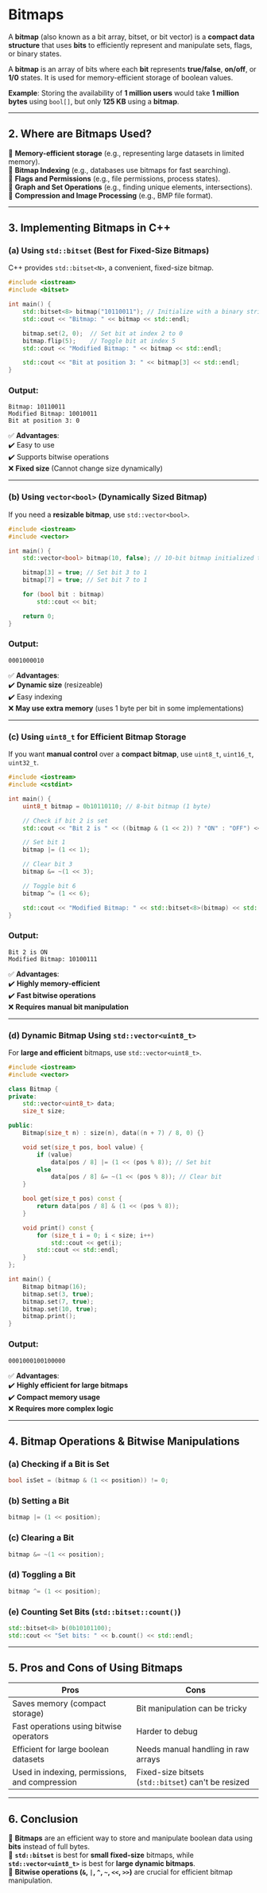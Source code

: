 # **Bitmaps**

A **bitmap** (also known as a bit array, bitset, or bit vector) is a **compact data structure** that uses **bits** to efficiently represent and manipulate sets, flags, or binary states.

A **bitmap** is an array of bits where each **bit** represents **true/false**, **on/off**, or **1/0** states. It is used for memory-efficient storage of boolean values.

**Example**: Storing the availability of **1 million users** would take **1 million bytes** using `bool[]`, but only **125 KB** using a **bitmap**.

---

## **2. Where are Bitmaps Used?**

📌 **Memory-efficient storage** (e.g., representing large datasets in limited memory).  
📌 **Bitmap Indexing** (e.g., databases use bitmaps for fast searching).  
📌 **Flags and Permissions** (e.g., file permissions, process states).  
📌 **Graph and Set Operations** (e.g., finding unique elements, intersections).  
📌 **Compression and Image Processing** (e.g., BMP file format).

---

## **3. Implementing Bitmaps in C++**

### **(a) Using `std::bitset` (Best for Fixed-Size Bitmaps)**

C++ provides `std::bitset<N>`, a convenient, fixed-size bitmap.

```cpp
#include <iostream>
#include <bitset>

int main() {
    std::bitset<8> bitmap("10110011"); // Initialize with a binary string
    std::cout << "Bitmap: " << bitmap << std::endl;

    bitmap.set(2, 0);  // Set bit at index 2 to 0
    bitmap.flip(5);    // Toggle bit at index 5
    std::cout << "Modified Bitmap: " << bitmap << std::endl;

    std::cout << "Bit at position 3: " << bitmap[3] << std::endl;
}
```

### **Output**:

```
Bitmap: 10110011
Modified Bitmap: 10010011
Bit at position 3: 0
```

✅ **Advantages**:  
✔️ Easy to use  
✔️ Supports bitwise operations  
❌ **Fixed size** (Cannot change size dynamically)

---

### **(b) Using `vector<bool>` (Dynamically Sized Bitmap)**

If you need a **resizable bitmap**, use `std::vector<bool>`.

```cpp
#include <iostream>
#include <vector>

int main() {
    std::vector<bool> bitmap(10, false); // 10-bit bitmap initialized to 0

    bitmap[3] = true; // Set bit 3 to 1
    bitmap[7] = true; // Set bit 7 to 1

    for (bool bit : bitmap)
        std::cout << bit;

    return 0;
}
```

### **Output**:

```
0001000010
```

✅ **Advantages**:  
✔️ **Dynamic size** (resizeable)  
✔️ Easy indexing  
❌ **May use extra memory** (uses 1 byte per bit in some implementations)

---

### **(c) Using `uint8_t` for Efficient Bitmap Storage**

If you want **manual control** over a **compact bitmap**, use `uint8_t`, `uint16_t`, `uint32_t`.

```cpp
#include <iostream>
#include <cstdint>

int main() {
    uint8_t bitmap = 0b10110110; // 8-bit bitmap (1 byte)

    // Check if bit 2 is set
    std::cout << "Bit 2 is " << ((bitmap & (1 << 2)) ? "ON" : "OFF") << std::endl;

    // Set bit 1
    bitmap |= (1 << 1);

    // Clear bit 3
    bitmap &= ~(1 << 3);

    // Toggle bit 6
    bitmap ^= (1 << 6);

    std::cout << "Modified Bitmap: " << std::bitset<8>(bitmap) << std::endl;
}
```

### **Output**:

```
Bit 2 is ON
Modified Bitmap: 10100111
```

✅ **Advantages**:  
✔️ **Highly memory-efficient**  
✔️ **Fast bitwise operations**  
❌ **Requires manual bit manipulation**

---

### **(d) Dynamic Bitmap Using `std::vector<uint8_t>`**

For **large and efficient** bitmaps, use `std::vector<uint8_t>`.

```cpp
#include <iostream>
#include <vector>

class Bitmap {
private:
    std::vector<uint8_t> data;
    size_t size;

public:
    Bitmap(size_t n) : size(n), data((n + 7) / 8, 0) {}

    void set(size_t pos, bool value) {
        if (value)
            data[pos / 8] |= (1 << (pos % 8)); // Set bit
        else
            data[pos / 8] &= ~(1 << (pos % 8)); // Clear bit
    }

    bool get(size_t pos) const {
        return data[pos / 8] & (1 << (pos % 8));
    }

    void print() const {
        for (size_t i = 0; i < size; i++)
            std::cout << get(i);
        std::cout << std::endl;
    }
};

int main() {
    Bitmap bitmap(16);
    bitmap.set(3, true);
    bitmap.set(7, true);
    bitmap.set(10, true);
    bitmap.print();
}
```

### **Output**:

```
0001000100100000
```

✅ **Advantages**:  
✔️ **Highly efficient for large bitmaps**  
✔️ **Compact memory usage**  
❌ **Requires more complex logic**

---

## **4. Bitmap Operations & Bitwise Manipulations**

### **(a) Checking if a Bit is Set**

```cpp
bool isSet = (bitmap & (1 << position)) != 0;
```

### **(b) Setting a Bit**

```cpp
bitmap |= (1 << position);
```

### **(c) Clearing a Bit**

```cpp
bitmap &= ~(1 << position);
```

### **(d) Toggling a Bit**

```cpp
bitmap ^= (1 << position);
```

### **(e) Counting Set Bits (`std::bitset::count()`)**

```cpp
std::bitset<8> b(0b10101100);
std::cout << "Set bits: " << b.count() << std::endl;
```

---

## **5. Pros and Cons of Using Bitmaps**

| **Pros**                                       | **Cons**                                            |
| ---------------------------------------------- | --------------------------------------------------- |
| Saves memory (compact storage)                 | Bit manipulation can be tricky                      |
| Fast operations using bitwise operators        | Harder to debug                                     |
| Efficient for large boolean datasets           | Needs manual handling in raw arrays                 |
| Used in indexing, permissions, and compression | Fixed-size bitsets (`std::bitset`) can't be resized |

---

## **6. Conclusion**

🔹 **Bitmaps** are an efficient way to store and manipulate boolean data using **bits** instead of full bytes.  
🔹 **`std::bitset`** is best for **small fixed-size** bitmaps, while **`std::vector<uint8_t>`** is best for **large dynamic bitmaps**.  
🔹 **Bitwise operations (`&`, `|`, `^`, `~`, `<<`, `>>`)** are crucial for efficient bitmap manipulation.
